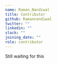 ```yaml
---
name: Raman_Nandiwal
title: Contributor
github: Ramannandiwal
twitter: ""
linkedin: ""
slack: ""
joining_date: ""
role: contributor
---
```


Still waiting for this
